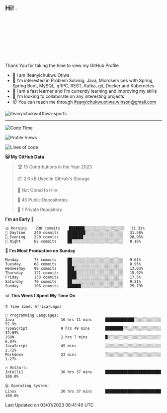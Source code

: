 <!-- BLOG-POST-LIST:START --><!-- BLOG-POST-LIST:END -->

## Hi! <img src="https://media.giphy.com/media/hvRJCLFzcasrR4ia7z/giphy.gif" width="4%"> 

Thank You for taking the time to view my GitHub Profile

- 👋 I am Ifeanyichukwu Otiwa
- 👀 I'm interested in Problem Solving, Java, Microservices with Spring, Spring Boot, MySQL, gRPC, REST, Kafka, git, Docker and Kubernetes
- 🌱 I am a fast learner and I'm currently learning and improving my skills
- 💞️ I'm looking to collaborate on any interesting projects
- 📫 You can reach me through ifeanyichukwuotiwa.winson@gmail.com

<p align="left" marginTop="10px"> <img src="https://komarev.com/ghpvc/?username=ifeanyichukwuOtiwa-sports&label=Profile%20views&color=0e75b6&style=for-the-badge" alt="ifeanyichukwuOtiwa-sports" /> </p>

***

<!--START_SECTION:waka-->
![Code Time](http://img.shields.io/badge/Code%20Time-947%20hrs%2011%20mins-blue)

![Profile Views](http://img.shields.io/badge/Profile%20Views-0-blue)

![Lines of code](https://img.shields.io/badge/From%20Hello%20World%20I%27ve%20Written-44%20Thousand%20lines%20of%20code-blue)

**🐱 My GitHub Data** 

> 🏆 15 Contributions in the Year 2023
 > 
> 📦 2.0 kB Used in GitHub's Storage 
 > 
> 🚫 Not Opted to Hire
 > 
> 📜 45 Public Repositories 
 > 
> 🔑 1 Private Repository 
 > 
**I'm an Early 🐤** 

```text
🌞 Morning    238 commits    ███████░░░░░░░░░░░░░░░░░░   31.32% 
🌆 Daytime    240 commits    ████████░░░░░░░░░░░░░░░░░   31.58% 
🌃 Evening    220 commits    ███████░░░░░░░░░░░░░░░░░░   28.95% 
🌙 Night      62 commits     ██░░░░░░░░░░░░░░░░░░░░░░░   8.16%

```
📅 **I'm Most Productive on Sunday** 

```text
Monday       73 commits     ██░░░░░░░░░░░░░░░░░░░░░░░   9.61% 
Tuesday      68 commits     ██░░░░░░░░░░░░░░░░░░░░░░░   8.95% 
Wednesday    99 commits     ███░░░░░░░░░░░░░░░░░░░░░░   13.03% 
Thursday     121 commits    ████░░░░░░░░░░░░░░░░░░░░░   15.92% 
Friday       133 commits    ████░░░░░░░░░░░░░░░░░░░░░   17.5% 
Saturday     70 commits     ██░░░░░░░░░░░░░░░░░░░░░░░   9.21% 
Sunday       196 commits    ██████░░░░░░░░░░░░░░░░░░░   25.79%

```


📊 **This Week I Spent My Time On** 

```text
⌚︎ Time Zone: Africa/Lagos

💬 Programming Languages: 
Java                     16 hrs 11 mins      █████████████░░░░░░░░░░░░   52.9% 
TypeScript               9 hrs 49 mins       ████████░░░░░░░░░░░░░░░░░   32.09% 
JSON                     2 hrs 7 mins        █░░░░░░░░░░░░░░░░░░░░░░░░   6.94% 
JavaScript               49 mins             ░░░░░░░░░░░░░░░░░░░░░░░░░   2.72% 
Markdown                 23 mins             ░░░░░░░░░░░░░░░░░░░░░░░░░   1.27%

🔥 Editors: 
IntelliJ                 30 hrs 37 mins      █████████████████████████   100.0%

💻 Operating System: 
Linux                    30 hrs 37 mins      █████████████████████████   100.0%

```


 Last Updated on 03/01/2023 06:41:40 UTC
<!--END_SECTION:waka-->

<!--
<p align="center">
![trophy](https://github-profile-trophy.vercel.app/?username=ifeanyichukwuOtiwa-sports&theme=onedark) (https://github.com/ryo-ma/github-profile-trophy)
</p>
-->

<!---
ifeanyi-otiwa/ifeanyi-otiwa is a ✨ special ✨ repository because its `README.md` (this file) appears on your GitHub profile.
You can click the Preview link to take a look at your changes.
--->
